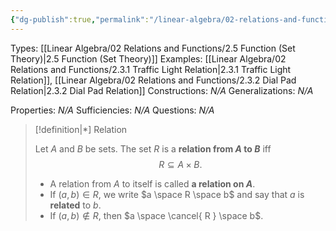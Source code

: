 ```yaml
---
{"dg-publish":true,"permalink":"/linear-algebra/02-relations-and-functions/2-3-relation/","tags":["Type/Definition","Topic/Linear_Algebra"]}
---
```


Types: [[Linear Algebra/02 Relations and Functions/2.5 Function (Set Theory)\|2.5 Function (Set Theory)]]
Examples: [[Linear Algebra/02 Relations and Functions/2.3.1 Traffic Light Relation\|2.3.1 Traffic Light Relation]], [[Linear Algebra/02 Relations and Functions/2.3.2 Dial Pad Relation\|2.3.2 Dial Pad Relation]]
Constructions: *N/A*
Generalizations: *N/A*

Properties: *N/A*
Sufficiencies: *N/A*
Questions: *N/A*

> [!definition|*] Relation
> 
> Let $A$ and $B$ be sets. The set $R$ is a **relation from $A$ to $B$** iff
> $$
> R \subseteq A \times B.
> $$
> - A relation from $A$ to itself is called **a relation on $A$**. 
> - If $(a,b) \in R$, we write $a \space R \space b$ and say that $a$ is **related** to $b$. 
> - If $(a,b) \not\in R$, then $a \space \cancel{ R } \space b$.

